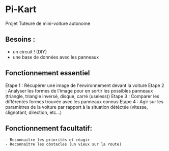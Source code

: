 # Pi-Kart
Projet Tuteuré de mini-voiture autonome 

## Besoins :
 - un circuit ! (DIY)
 - une base de données avec les panneaux


## Fonctionnement essentiel
Etape 1 :
	Récupérer une image de l'environnement devant la voiture
Etape 2 :
	Analyser les formes de l'image pour en sortir les possibles panneaux (triangle, triangle inversé, disque, carré (useless))
Etape 3 :
	Comparer les différentes formes trouvée avec les panneaux connus
Etape 4 : 
	Agir sur les paramètres de la voiture par rapport à la situation détéctée (vitesse, clignotant, direction, etc...)

## Fonctionnement facultatif:
	- Reconnaitre les priorités et réagir
	- Reconnaitre les obstacles (un vieux sur la route)
